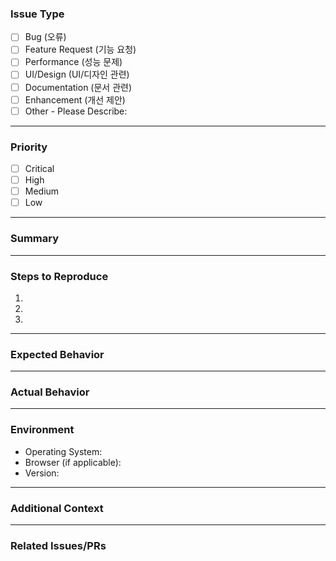 ### Issue Type

<!-- Please check the one that applies to this issue using "[x]" -->

- [ ] Bug (오류)
- [ ] Feature Request (기능 요청)
- [ ] Performance (성능 문제)
- [ ] UI/Design (UI/디자인 관련)
- [ ] Documentation (문서 관련)
- [ ] Enhancement (개선 제안)
- [ ] Other - Please Describe:

---

### Priority

<!-- Choose one and delete the others -->

- [ ] Critical
- [ ] High
- [ ] Medium
- [ ] Low

---

### Summary

<!-- A brief description of the issue. -->

---

### Steps to Reproduce

<!-- If it's a bug, please provide steps on how to reproduce it. -->

1.
2.
3.

---

### Expected Behavior

<!-- What you expected to happen. -->

---

### Actual Behavior

<!-- What actually happened. Include screenshots if relevant. -->

---

### Environment

<!-- Include as many relevant details about the environment you experienced the bug in -->

- Operating System:
- Browser (if applicable):
- Version:

---

### Additional Context

<!-- Add any other context about the problem here. -->

---

### Related Issues/PRs

<!-- Please list any related issues or pull requests. -->
